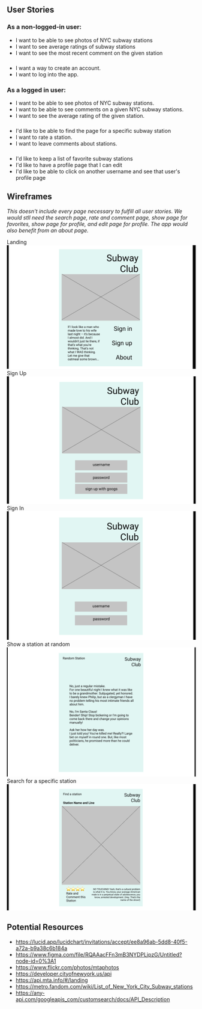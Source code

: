 ## User Stories

### As a non-logged-in user:
* I want to be able to see photos of NYC subway stations
* I want to see average ratings of subway stations
* I want to see the most recent comment on the given station
###
* I want a way to create an account.
* I want to log into the app.


### As a logged in user:
* I want to be able to see photos of NYC subway stations.
* I want to be able to see comments on a given NYC subway stations.
* I want to see the average rating of the given station.
###
* I'd like to be able to find the page for a specific subway station
* I want to rate a station.
* I want to leave comments about stations.
###
* I'd like to keep a list of favorite subway stations
* I'd like to have a profile page that I can edit
* I'd like to be able to click on another username and see that user's profile page


## Wireframes
*This doesn't include every page necessary to fulfill all user stories. We would stll need the search page, rate and comment page, show page for favorites, show page for profile, and edit page for profile. The app would also benefit from an about page.*

Landing
![Home](https://github.com/egrivalsky/subway-club/blob/main/home.png?raw=true)
Sign Up
![Sign Up](https://github.com/egrivalsky/subway-club/blob/main/sign-up.png?raw=true)
Sign In
![Sign In](https://github.com/egrivalsky/subway-club/blob/main/sign-in.png?raw=true)
Show a station at random
![Randome Station](https://github.com/egrivalsky/subway-club/blob/main/random-station.png?raw=true)
Search for a specific station
![Landing](https://github.com/egrivalsky/subway-club/blob/main/find-station.png?raw=true)

## Potential Resources
* https://lucid.app/lucidchart/invitations/accept/ee8a96ab-5dd8-40f5-a72a-b9a38c6b184a
* https://www.figma.com/file/RQAAacFFn3mB3NYDPLjpzG/Untitled?node-id=0%3A1
* https://www.flickr.com/photos/mtaphotos
* https://developer.cityofnewyork.us/api
* https://api.mta.info/#/landing
* https://metro.fandom.com/wiki/List_of_New_York_City_Subway_stations
* https://any-api.com/googleapis_com/customsearch/docs/API_Description
